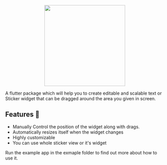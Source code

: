 <p align="center">
  <img width="256" src="https://veadug.com/wp-content/uploads/31/da/31da1a13c697464cd476bd1a102a3f9b.jpeg">
</p>

 

A flutter package which will help you to create editable and scalable text or Sticker widget that can be dragged around the area you given in screen.


## Features 💚

- Manually Control the position of the widget along with drags.
- Automatically resizes itself when the widget changes
- Highly customizable
- You can use whole sticker view or it's widget


Run the example app in the exmaple folder to find out more about how to use it.
